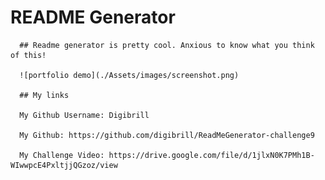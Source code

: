 # README Generator

      ## Readme generator is pretty cool. Anxious to know what you think of this!

      ![portfolio demo](./Assets/images/screenshot.png)

      ## My links
      
      My Github Username: Digibrill
      
      My Github: https://github.com/digibrill/ReadMeGenerator-challenge9
      
      My Challenge Video: https://drive.google.com/file/d/1jlxN0K7PMh1B-WIwwpcE4PxltjjQGzoz/view
